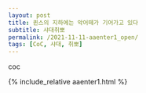 ```yaml
---
layout: post
title: 퀸스의 지하에는 악어떼가 기어가고 있다
subtitle: 샤대취뽀
permalink: /2021-11-11-aaenter1_open/
tags: [CoC, 샤대, 취뽀]
---
```



coc

{% include_relative aaenter1.html %}

